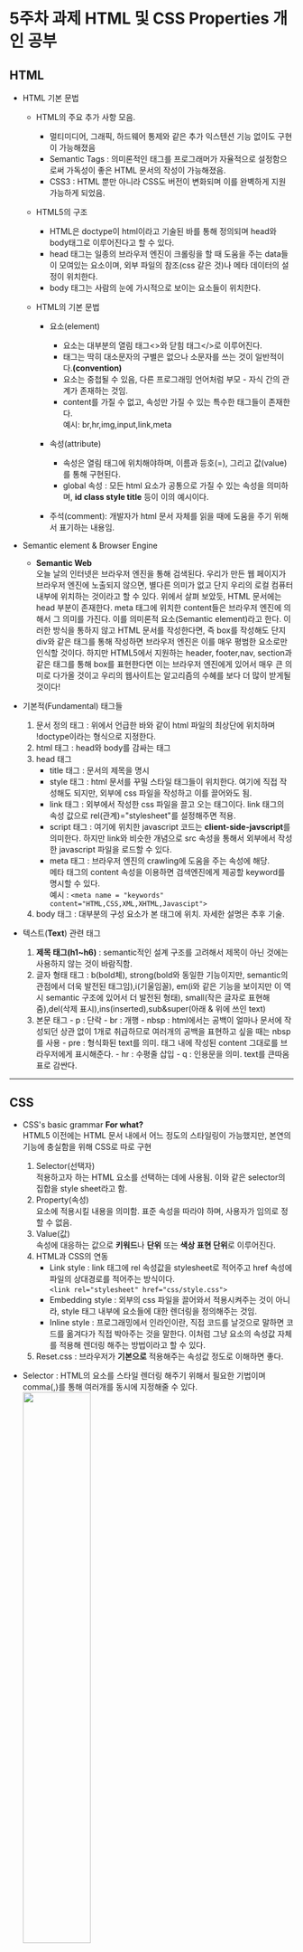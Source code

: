 # 5주차 과제 HTML 및 CSS Properties 개인 공부

## HTML

- HTML 기본 문법

  - HTML의 주요 추가 사항 모음.
    - 멀티미디어, 그래픽, 하드웨어 통제와 같은 추가 익스텐션 기능 없이도 구현이 가능해졌음
    - Semantic Tags : 의미론적인 태그를 프로그래머가 자율적으로 설정함으로써 가독성이 좋은 HTML 문서의 작성이 가능해졌음.
    - CSS3 : HTML 뿐만 아니라 CSS도 버전이 변화되며 이를 완벽하게 지원 가능하게 되었음.
  - HTML5의 구조
    - HTML은 doctype이 html이라고 기술된 바를 통해 정의되며 head와 body태그로 이루어진다고 할 수 있다.
    - head 태그는 일종의 브라우저 엔진이 크롤링을 할 때 도움을 주는 data들이 모여있는 요소이며, 외부 파일의 참조(css 같은 것)나 메타 데이터의 설정이 위치한다.
    - body 태그는 사람의 눈에 가시적으로 보이는 요소들이 위치한다.
  - HTML의 기본 문법

    - 요소(element)
      - 요소는 대부분의 열림 태그<>와 닫힘 태그</>로 이루어진다.
      - 태그는 딱히 대소문자의 구별은 없으나 소문자를 쓰는 것이 일반적이다.**(convention)**
      - 요소는 중첩될 수 있음, 다른 프로그래밍 언어처럼 부모 - 자식 간의 관계가 존재하는 것임.
      - content를 가질 수 없고, 속성만 가질 수 있는 특수한 태그들이 존재한다.<br/> 예시: br,hr,img,input,link,meta
    - 속성(attribute)

      - 속성은 열림 태그에 위치해야하며, 이름과 등호(=), 그리고 값(value)를 통해 구현된다.
      - global 속성 : 모든 html 요소가 공통으로 가질 수 있는 속성을 의미하며, **id class style title** 등이 이의 예시이다.

    - 주석(comment): 개발자가 html 문서 자체를 읽을 때에 도움을 주기 위해서 표기하는 내용임.

- Semantic element & Browser Engine
  - **Semantic Web**<br/>
    오늘 날의 인터넷은 브라우저 엔진을 통해 검색된다. 우리가 만든 웹 페이지가 브라우저 엔진에 노출되지 않으면, 별다른 의미가 없고 단지 우리의 로컬
    컴퓨터 내부에 위치하는 것이라고 할 수 있다. 위에서 살펴 보았듯, HTML 문서에는 head 부분이 존재한다. meta 태그에 위치한 content들은 브라우저 엔진에 의해서 그 의미를 가진다. 이를 의미론적 요소(Semantic element)라고 한다. 이러한 방식을 통하지 않고 HTML 문서를 작성한다면, 즉 box를 작성해도 단지 div와 같은 태그를 통해 작성하면 브라우저 엔진은 이를 매우 평범한 요소로만 인식할 것이다. 하지만 HTML5에서 지원하는 header, footer,nav, section과 같은 태그를 통해 box를 표현한다면 이는 브라우저 엔진에게 있어서 매우 큰 의미로 다가올 것이고 우리의 웹사이트는 알고리즘의 수혜를 보다 더 많이 받게될 것이다!
- 기본적(Fundamental) 태그들
  1.  문서 정의 태그 : 위에서 언급한 바와 같이 html 파일의 최상단에 위치하며 !doctype이라는 형식으로 지정한다.
  2.  html 태그 : head와 body를 감싸는 태그
  3.  head 태그
      - title 태그 : 문서의 제목을 명시
      - style 태그 : html 문서를 꾸밀 스타일 태그들이 위치한다. 여기에 직접 작성해도 되지만, 외부에 css 파일을 작성하고 이를 끌어와도 됨.
      - link 태그 : 외부에서 작성한 css 파일을 끌고 오는 태그이다. link 태그의 속성 값으로 rel(관계)="stylesheet"를 설정해주면 적용.
      - script 태그 : 여기에 위치한 javascript 코드는 **client-side-javscript**를 의미한다. 하지만 link와 비슷한 개념으로 src 속성을 통해서 외부에서 작성한 javascript 파일을 로드할 수 있다.
      - meta 태그 : 브라우저 엔진의 crawling에 도움을 주는 속성에 해당.</br> 메타 태그의 content 속성을 이용하면 검색엔진에게 제공할 keyword를 명시할 수 있다. </br>
        예시 : `<meta name = "keywords" content="HTML,CSS,XML,XHTML,Javascipt">`
  4.  body 태그 : 대부분의 구성 요소가 본 태그에 위치. 자세한 설명은 추후 기술.
- 텍스트(**Text**) 관련 태그
  1.  **제목 태그(h1~h6)** : semantic적인 설계 구조를 고려해서 제목이 아닌 것에는 사용하지 않는 것이 바람직함.
  2.  글자 형태 태그 : b(bold체), strong(bold와 동일한 기능이지만, semantic의 관점에서 더욱 발전된 태그임),i(기울임꼴), em(i와 같은 기능을 보이지만 이 역시 semantic 구조에 있어서 더 발전된 형태), small(작은 글자로 표현해줌),del(삭제 표시),ins(inserted),sub&super(아래 & 위에 쓰인 text)
  3.  본문 태그 - p : 단락 - br : 개행 - nbsp : html에서는 공백이 얼마나 문서에 작성되던 상관 없이 1개로 취급하므로 여러개의 공백을 표현하고 싶을 때는 nbsp를 사용 - pre : 형식화된 text를 의미. 태그 내에 작성된 content 그대로를 브라우저에게 표시해준다. - hr : 수평줄 삽입 - q : 인용문을 의미. text를 큰따옴표로 감싼다.

---

## CSS

- CSS's basic grammar
  **For what?**</br>
  HTML5 이전에는 HTML 문서 내에서 어느 정도의 스타일링이 가능했지만, 본연의 기능에 충실함을 위해 CSS로 따로 구현
  1. Selector(선택자) </br> 적용하고자 하는 HTML 요소를 선택하는 데에 사용됨. 이와 같은 selector의 집합을 style sheet라고 함.
  2. Property(속성)</br> 요소에 적용시킬 내용을 의미함. 표준 속성을 따라야 하며, 사용자가 임의로 정할 수 없음.
  3. Value(값)</br> 속성에 대응하는 값으로 **키워드**나 **단위** 또는 **색상 표현 단위**로 이루어진다.
  4. HTML과 CSS의 연동
     - Link style : link 태그에 rel 속성값을 stylesheet로 적어주고 href 속성에 파일의 상대경로를 적어주는 방식이다.</br>`<link rel="stylesheet" href="css/style.css">`
     - Embedding style : 외부의 css 파일을 끌어와서 적용시켜주는 것이 아니라, style 태그 내부에 요소들에 대한 렌더링을 정의해주는 것임.
     - Inline style : 프로그래밍에서 인라인이란, 직접 코드를 날것으로 말하면 코드를 옮겨다가 직접 박아주는 것을 말한다. 이처럼 그냥 요소의 속성값 자체를 적용해 렌더링 해주는 방법이라고 할 수 있다.
  5. Reset.css : 브라우저가 **기본으로** 적용해주는 속성값 정도로 이해하면 좋다.
- Selector : HTML의 요소를 스타일 렌더링 해주기 위해서 필요한 기법이며 comma(,)를 통해 여러개를 동시에 지정해줄 수 있다.
  <img src="https://poiemaweb.com/img/css-syntax.png" width="50%" height="50%">

  - \*(asterisk) : '전체'라는 의미로 문서 내의 모든 요소를 의미한다.
  - tag selector : 태그들을 통칭해서 묶음
  - ID selector(#): 특정 ID를 가지는 요소를 선택.
  - class selector(.): 특정 class 값을 가지는 요소'들'을 선택함. 단, 클래스는 하나의 요소에 여러 개가 위치할 수 있다(활용성이 높음).
  - Attribute selector(**{태그명}[속성명]**) : 지정된 속성을 갖는 요소를 선택.</br> 속성 셀렉터는 **정규표현식**을 통해 여러 방식의 활용이 가능함! , 이는 value와의 매칭까지 가능함.
  - **복합 selector** : {태그1}{태그2}처럼 표기되면 태그1보다 한 단계 내부에 있는 자식 태그를 가진 요소를 선택함.
    - \> : 바로 밑단 level에 있는 요소를 선택.
    - 형제 셀렉터 : +를 쓰면 바로 뒤에 오는 하나를 선택, ~를 쓰면 뒤에 오는 전부를 선택함.
  - 가상 클래스 셀렉터
    - 링크 & 동적 selector : hover, visited 등의 상태를 기준으로 선택 가능.
    - UI 요소 상태 selecter : checked, enabled 등
    - **구조 가상 클래스 selector**</br>
      first-child, last- child, nth-child(n) 등의 포맷으로 선택 가능.

- Properties
  - 미리 사용할 수 있는 keyword는 예약어로서 정의가 되어 있음
  - 크기 단위 : px, %, em(배수 단위, 단 중첩된 자식 요소에 계속해서 곱을 해나가므로 주의),rem(최상위 root인 html의 사이즈를 기준으로 잡는다--> 가변적으로 대응되어야 하는 것에 유리함), Viewport 단위(반응형 웹디자인에 쓰임. vw,vh,vmin&vmax)
  - 색상 표현 단위 : background-color, color 등을 표현하기 위해서 사용되며 16진수 표현(hex)와 rgb, rgba 등이 대표적임.
- **Box Models**(매우 중요)
  - box의 기본 구조
    <img src="https://poiemaweb.com/img/chrome-devtools.png" width="50%" height="50%">
    1. content : 내부에 오는 text나 image를 말하며 background-color는 바로, 이 content에 적용됨.
    2. padding : 테두리(border) 안쪽에 위치하는 영역. background-color는 content 뿐만 아니라, **padding 영역에까지 적용된다.**
    3. border : 테두리 영역으로 선의 두께를 정할 수 있음.
    4. margin : 테두리(border) 바깥의 영역으로 배경색 지정이 안됨.
  - 너비와 높이 : 기본적으로 content box를 대상으로 함.</br> border box를 대상으로 하면 content, padding, margin 모두에 적용 가능
    다만, content box보다 내부 컨텐츠가 더 클 경우 overflow가 일어나며, 이는 _overflow : hidden_ 속성으로 감출 수 있음.
    너비와 높이의 단위를 명시하기 위해서는 위에서 말한 크기 단위(px, %, vh 등)를 사용. 단, **box properties들은 상속 x**.
  - margin & border
    1. margin : 그냥 auto로 값을 지정해주면 브라우저의 정중앙에 위치한다.
    2. border
       - border-style : 테두리 선의 스타일 지정 가능
       - border-width
       - border-color
       - border-radius : 테두리를 둥글게 만들어줄 수 있으며 크기 속성을 활용한다, 50%로 적용 시, 원이 만들어짐.
       - **border** : 위의 속성들을 간단하게 나타낸 것이다.</br>
         `border: 5px solid red;`
  - box-sizing property : 상속되지 않음
- Font & Text
  1. 폰트
     - font size : 크기 속성(px, %, em 등)을 사용
     - font family : 컴퓨터에 폰트가 깔려 있어야 구현 가능
     - font도 shorthand로 간단하게 작성이 가능함 </br> `font: 2em "Open Sans", serif;`
- Elements & Location
  1. Position 속성(top, bottom ,right, left 속성과 함께 활용)
     - static(default 값) : 부모 요소의 위치를 기준으로 위 --> 아래, 왼쪽 --> 오른쪽의 원칙에 따라 왼쪽 위에 위치함.</br> 아무 것도 하지 않는 것이 목적인 기능인지라, top bottom left right 같은 거 써봐야 무시됨. 단, 이미 설정된 position을 cascading 식으로 초기화 시키고 싶을 때의 방법론을 활용됨.
     - relative : **static의 위치**에서 top bottom left right 식의 좌표로 이동한 것.
     - absolute : static 속성을 제외한 **속성(relative, absolute, fixed)**을 가진 부모를 기준으로 좌표 이동을 함. 부모가 static인 경우에는 document body를 기준으로 이동하게 됨.</br>
       <img src = "/Users/seungwankim/Desktop/githubfiles/2023-1-OC-Web-Study/Week5/difference_absolute_relative.png" width="50%" height="50%">
     - fixed : 애초에 **기준점이 viewport**이기 때문에 스크롤을 내려도 위치가 고정됨. 즉, 다른 요소들과 시작부터 다른 layer에 위치하기 때문에 가능한 것.
  2. z-index 속성 : 숫자값이 클 수록 앞쪽 layer에 출력되어서 보임. 단, position이 static인 것을 제외한 요소에게만 적용됨
  3. overflow 속성 : 자식 요소가 부모 요소의 영역을 벗어났을 때의 처리

